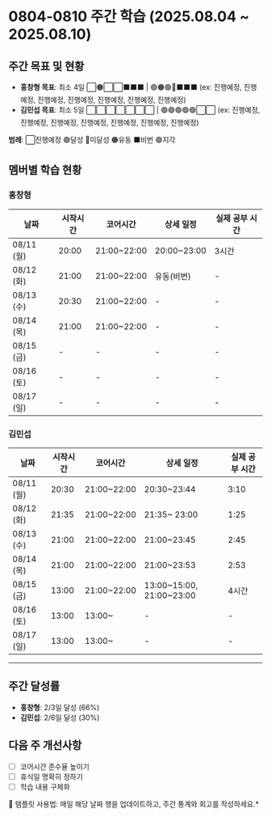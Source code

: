 # 0804-0810 주간 학습 (2025.08.04 ~ 2025.08.10)

## 주간 목표 및 현황
- **홍창형 목표**: 최소 4일 ⬜🟠⬜⬜⬛️⬛️⬛️ | 🟢🟠🟢🔴⬛️⬛️⬛️ (ex: 진행예정, 진행예정, 진행예정, 진행예정, 진행예정, 진행예정, 진행예정)
- **김민섭 목표**: 최소 5일 ⬜⬜⬜⬜⬜⬜⬜ | 🟢🟣🟢🟢🟢⬜⬜ (ex: 진행예정, 진행예정, 진행예정, 진행예정, 진행예정, 진행예정, 진행예정)


**범례**: ⬜진행예정 🟢달성 🔴미달성 🟠유동 ⬛️비번 🟣지각 

## 멤버별 학습 현황

### 홍창형
| 날짜 | 시작시간 | 코어시간 | 상세 일정 | 실제 공부 시간 |
|------|----------|----------|-----------|----------|
| 08/11 (월) | 20:00 | 21:00~22:00 | 20:00~23:00 |3시간|
| 08/12 (화) | 21:00 | 21:00~22:00 | 유동(비번) |-|
| 08/13 (수) | 20:30 | 21:00~22:00 | - |-|
| 08/14 (목) | 21:00 | 21:00~22:00 | - |-|
| 08/15 (금) | - | - | - |-|
| 08/16 (토) | - | - | - |-|
| 08/17 (일) | - | - | - |-|

### 김민섭
| 날짜 | 시작시간  | 코어시간 | 상세 일정                 | 실제 공부 시간
|------|-------|----------|-----------------------|-----------|
| 08/11 (월) | 20:30 | 21:00~22:00 | 20:30~23:44 | 3:10|
| 08/12 (화) | 21:35 | 21:00~22:00 | 21:35~ 23:00 | 1:25|
| 08/13 (수) | 21:00 | 21:00~22:00 | 21:00~23:45 |2:45|
| 08/14 (목) | 21:00 | 21:00~22:00 | 21:00~23:53 | 2:53|
| 08/15 (금) | 13:00 | 21:00~22:00 | 13:00~15:00, 21:00~23:00 |4시간|
| 08/16 (토) | 13:00 | 13:00~ | - |-|
| 08/17 (일) | 13:00 | 13:00~ | - |-|

---

## 주간 달성률
- **홍창형**: 2/3일 달성 (66%)
- **김민섭**: 2/6일 달성 (30%)

## 다음 주 개선사항
- [ ] 코어시간 준수율 높이기
- [ ] 휴식일 명확히 정하기
- [ ] 학습 내용 구체화

📝 템플릿 사용법: 매일 해당 날짜 행을 업데이트하고, 주간 통계와 회고를 작성하세요.*

